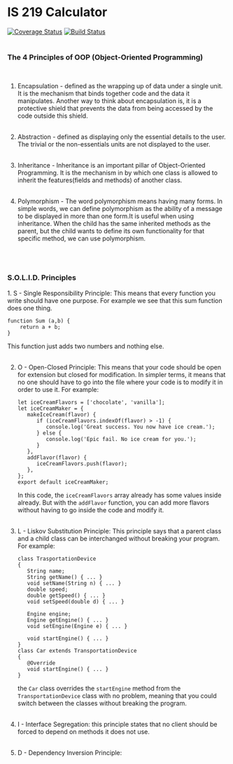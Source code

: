 # IS 219 Calculator
[![Coverage Status](https://coveralls.io/repos/github/ChinonsoChima/IS219CalcNew-master/badge.svg?branch=master)](https://coveralls.io/github/ChinonsoChima/IS219CalcNew-master?branch=master)
[![Build Status](https://travis-ci.org/ChinonsoChima/IS219CalcNew-master.svg?branch=master)](https://travis-ci.org/ChinonsoChima/IS219CalcNew-master)
<br>
<br>

<h3>The 4 Principles of OOP (Object-Oriented Programming)</h3><br>
<p>

1. Encapsulation - defined as the wrapping up of data under a single unit. It is the 
   mechanism that binds together code and the data it manipulates. 
   Another way to think about encapsulation is, it is a protective shield 
   that prevents the data from being accessed by the code outside this shield.<br><br>
   
2. Abstraction - defined as displaying only the essential details to the user.
   The trivial or the non-essentials units are not displayed to the user.<br><br>

3. Inheritance - Inheritance is an important pillar of Object-Oriented Programming. 
   It is the mechanism in by which one class is allowed 
   to inherit the features(fields and methods) of another class. <br><br>

4. Polymorphism - The word polymorphism means having many forms. In simple words, we can define 
   polymorphism as the ability of a message to be displayed in 
   more than one form.It is useful when using inheritance. When the child 
   has the same inherited methods as the parent, 
   but the child wants to define its own functionality for that specific method, 
   we can use polymorphism.<br><br>
</p><br>

<h3><b>S.O.L.I.D.</b> Principles</h3>
<p>
1. S - Single Responsibility Principle: This means that every function 
you write should have one purpose.
For example we see that this sum function does one thing.

```
function Sum (a,b) {
    return a + b;
}
```
This function just adds two numbers and nothing else.<br><br>

2. O - Open-Closed Principle: This means that your code should
   be open for extension but closed for modification. In simpler terms, it
   means that no one should have to go into the file where your code is
   to modify it in order to use it. For example:
   ```
   let iceCreamFlavors = ['chocolate', 'vanilla'];
   let iceCreamMaker = {
      makeIceCream(flavor) {
         if (iceCreamFlavors.indexOf(flavor) > -1) {
            console.log('Great success. You now have ice cream.');
         } else {
            console.log('Epic fail. No ice cream for you.');
         }
      },
      addFlavor(flavor) {
         iceCreamFlavors.push(flavor);
      },
   };
   export default iceCreamMaker;
   ```
   In this code, the ```iceCreamFlavors``` array already has
    some values inside already. But with the ```addFlavor``` function,
    you can add more flavors without having to go inside the code
   and modify it.<br><br>
   
3. L - Liskov Substitution Principle: This principle says that a parent
   class and a child class can be interchanged without breaking your program.
   For example:
   ```
   class TrasportationDevice
   {
      String name;
      String getName() { ... }
      void setName(String n) { ... }
      double speed;
      double getSpeed() { ... }
      void setSpeed(double d) { ... }
      
      Engine engine;
      Engine getEngine() { ... }
      void setEngine(Engine e) { ... }
   
      void startEngine() { ... }
   }
   class Car extends TransportationDevice
   {
      @Override
      void startEngine() { ... }
   }
   
   ```
   the ```Car``` class overrides the ```startEngine``` method
   from the ```TransportationDevice``` class with no problem,
   meaning that you could switch between the classes without breaking
   the program.<br><br>
   
4. I - Interface Segregation: this principle states that no client should be 
   forced to depend on methods it does not use.<br><br>
   
5. D - Dependency Inversion Principle:<br>

</p>